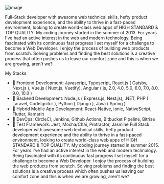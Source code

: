 


![image](https://user-images.githubusercontent.com/65392759/128427717-348da6bf-43d5-4c9b-ab9a-a9ec886621b8.png)


Full-Stack developer with awesome web technical skills, hefty product development experience, and the ability to thrive in a fast-paced environment, looking to create world-class web apps of HIGH STANDARD & TOP QUALITY. My coding journey started in the summer of 2013. For years I've had an active interest in the web and modern technology. Being fascinated with its continuous fast progress I set myself for a challenge to become a Web Developer. I enjoy the process of building web products from scratch. Solving problems and finding the best solutions is a creative process that often pushes us to leave our comfort zone and this is when we are growing, aren't we?

My Stacks

- 🥇 Frontend Development: Javascript, Typescript, React.js ( Gatsby, Next.js ), Vue.js ( Nuxt.js, Vuetify), Angular ( js, 2.0, 4.0, 5.0, 6.0, 7.0, 8.0, 9.0, 10.0 )
- 🥇 Backend Development: Node.js ( Express.js, Nest.js), .NET, PHP ( Laravel, CodeIgnitor ), Python ( Django ), Java ( Spring )
- 🥇 Hybrid Mobile App Development: React-Native, Ionic, NativeScript, Flutter, Xamarin
- 🥈 DevOps: CircleCI, Jenkins, Github Actions, Bitbucket Pipeline, Bitrise
- 🥉 Test Framework: Jest, Mocha/Chai, Protractor, Jasmine
Full Stack developer with awesome web technical skills, hefty product development experience and the ability to thrive in a fast-paced environment, looking to create world-class web apps of HIGH STANDARD & TOP QUALITY. My coding journey started in summer 2015. For years I've had an active interest in the web and modern technology. Being fascinated with its continuous fast progress I set myself for a challenge to become a Web Developer. I enjoy the process of building the web products from scratch. Solving problems and finding the best solutions is a creative process which often pushes us leaving our comfort zone and this is when we are growing, aren't we?
